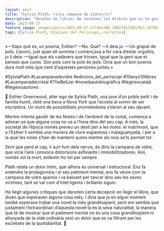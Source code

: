```yaml
---
layout: post
title: "Sylvia Plath, <i>La campana de vidre</i>"
description: "Reseñas de libros: No termines los #libros que no te gustan. I els #llibres que t'agraden llegeix-los tants cops com calgui."
date: 2023-08-27
feature_image: images/posts/2023-08-27-371441308_288274173822921_5878615608318971070_n_17996622149124646.heic
tags: [Sylvia Plath, Edicions del Periscopi, narrativa]
---
```


«—Saps què és, un poema, Esther?
—No. Què? —li deia jo.
—Un grapat de pols.
Llavors, just quan ell somreia i començava a fer cara d’estar orgullós, jo li deia:
—Igual que els cadàvers que trinxes. Igual que la gent que et penses que cures. Són pols com la pols és pols. Diria que un bon poema dura molt més que cent d’aquestes persones juntes.»
<!--more-->

#SylviaPlath #Lacampanadevidre #edicions_del_periscopi #10anys10llibres #Lacampanadecristal #TheBellJar #novelaautobiográfica #llegirencatalà #llegeixoautores

🔔 Esther Greenwood, alter ego de Sylvia Plath, una jove d’un poble petit i de família humil, obté una beca a Nova York que l’acosta al somni de ser escriptora. Un munt de possibilitats prometedores s’obren al seu davant.

Mentre intenta gaudir de les festes i de l’ambient de la ciutat, comença a adonar-se que alguna cosa no va a l’hora dins del seu cap. A més, la societat de l’època només preveu un destí per a les noies: el matrimoni, que a l’Esther li sembla una manera de viure espantosa i malaguanyada, i per a la qual les noies s’han de mantenir pures mentre als nois se’ls permet tot.

Sent que perd el cap, li surt fum dels nervis, és dins la campana de vidre, que vicia l’aire i provoca distorsions asfixiants i immobilitzadores. Així, només vol la mort, enllestir-ho tot per sempre.

Plath relata un dolor íntim, que alhora és universal i estructural. Ens fa entendre la protagonista i el seu patiment mental, ens fa veure com la campana de vidre apareix i va baixant per tancar dins seu les seves víctimes, tant se val com d’intel·ligents i brillants siguin.

He llegit algunes crítiques que denoten certa decepció en llegir el llibre, que diuen que esperaven alguna cosa més. I diria que jo en algun moment també esperava trobar una novel·la més grandiloqüent, però em sembla que justament l’extraordinari d’aquesta novel·la és la seva naturalitat, la manera que té de mostrar que el patiment mental no és una cosa grandiloqüent ni allunyada de la vida ordinària sinó un dolor que es va filtrant per les escletxes de la quotidianitat. 🔔
